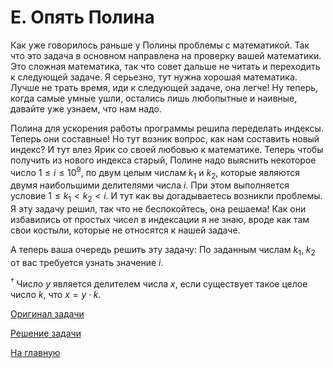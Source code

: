 <h1> E. Опять Полина</h1>

Как уже говорилось раньше у Полины проблемы с математикой. Так что это задача в основном направлена на проверку вашей математики. Это сложная математика, так что совет дальше не читать и переходить к следующей задаче. Я серьезно, тут нужна хорошая математика. Лучше не трать время, иди к следующей задаче, она легче! Ну теперь, когда самые умные ушли, остались лишь любопытные и наивные, давайте уже узнаем, что нам надо. 

Полина для ускорения работы программы решила переделать индексы. Теперь они составные! Но тут возник вопрос, как нам составить новый индекс? И тут влез Ярик со своей любовью к математике. Теперь чтобы получить из нового индекса старый, Полине надо выяснить некоторое число $1 \le i \le 10^9$\, по двум целым числам $k_1$ и $k_2$, которые являются двумя наибольшими делителями числа $i$. При этом выполняется условие $1 \le k_1 < k_2 < i$. И тут как вы догадываетесь возникли проблемы. Я эту задачу решил, так что не беспокойтесь, она решаема! Как они избавились от простых чисел в индексации я не знаю, вроде как там свои костыли, которые не относятся к нашей задаче. 

А теперь ваша очередь решить эту задачу: По заданным числам $k_1$, $k_2$ от вас требуется узнать значение $i$.

$^{\dagger}$ Число $y$ является делителем числа $x$, если существует такое целое число $k$, что $x = y \cdot k$.

[Оригинал задачи](https://codeforces.com/contest/1916/problem/B)

[Решение задачи](Solution_E.md)

[На главную](README.md)